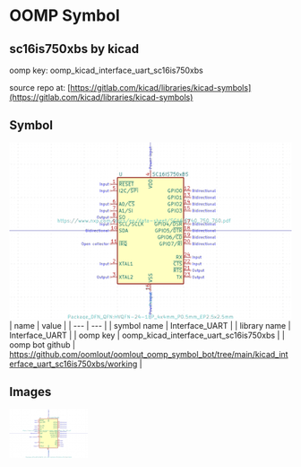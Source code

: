 # OOMP Symbol  
## sc16is750xbs  by kicad  
  
oomp key: oomp_kicad_interface_uart_sc16is750xbs  
  
source repo at: [https://gitlab.com/kicad/libraries/kicad-symbols](https://gitlab.com/kicad/libraries/kicad-symbols)  
## Symbol  
  
[![working.png](working_600.png)](working.png)  
| name | value | 
| --- | --- | 
| symbol name | Interface_UART | 
| library name | Interface_UART | 
| oomp key | oomp_kicad_interface_uart_sc16is750xbs | 
| oomp bot github | https://github.com/oomlout/oomlout_oomp_symbol_bot/tree/main/kicad_interface_uart_sc16is750xbs/working | 
## Images  
  
[![working.png](working_140.png)](working.png)  
